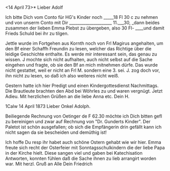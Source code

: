  <14 April 73>*
Lieber Adolf

Ich bitte Dich vom Conto für HG's Kinder noch _____18 Fl 30 c zu nehmen und von unserm Conto mit Dir _____________________ 11.___30, _dann beides zusammen der lieben Emma Plebst zu übergeben, also 30 Fl- ____und damit Frieds Schuld bei ihr zu tilgen.

Jettle wurde im Fortgehen aus Kornth noch von Frl Magirus angehalten, um den Bf einer Schaffh Freundin zu lesen, welcher das Richtige über die leidige Geschichte enthalte. Es werde mir interessant sein, das genau zu wissen. J mochte sich nicht aufhalten, auch nicht selbst auf die Sache eingehen und fragte, ob sie den Bf an mich mitnehmen dürfe. Das wurde nicht gestattet, weil er nicht an Frl M. sondern eine 3. sei. J. zog doch vor, ihn nicht zu lesen, so daß ich also weiteres nicht weiß.

Gestern hatte ich hier Predigt und einen Kindergottesdienst Nachmittags. Die Brautleute brachten den Abd bei Wöhrles zu und waren vergnügt. 
Jetzt Adieu. Mit herzlichen Grüßen an die liebe Anna etc.
 Dein H.


 1Calw 14 April 1873
Lieber Onkel Adolph.

Beiliegende Rechnung von Oetinger de F 62.30 möchte ich Dich bitten gefl zu bereinigen und zwar auf Rechnung von "Dr. Gunderts Kinder". Der Paletot ist schön ausgefallen; ob sich die Empfängerin drin gefällt kann ich nicht sagen da sie bescheiden und demüthig ist!

Ich hoffe Du resp ihr habet auch schöne Ostern gehabt wie wir hier. Emma freute sich recht der Osterfeier mit Sonntagsschulkindern die der liebe Papa in der Kirche hielt. Diese sangen viel und gaben bei Katechisation Antworten, konnten fühlen daß die Sache ihnen zu lieb arrangirt worden war. 
Mit herzl. Gruß an Alle Dein
 Friedrich
